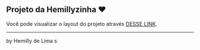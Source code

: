 
## Projeto da Hemillyzinha ♥

Você pode visualizar o layout do projeto através [DESSE LINK](http://127.0.0.1:5500/.vscode/index.html).


---

by Hemilly de Lima
s